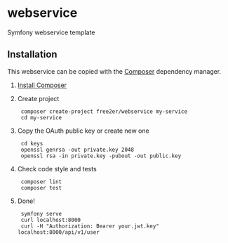 # webservice
Symfony webservice template

## Installation
This webservice can be copied with the [Composer](https://getcomposer.org/) dependency manager.

1. [Install Composer](https://getcomposer.org/doc/00-intro.md)

2. Create project

        composer create-project free2er/webservice my-service
        cd my-service

3. Copy the OAuth public key or create new one

        cd keys
        openssl genrsa -out private.key 2048
        openssl rsa -in private.key -pubout -out public.key

4. Check code style and tests

        composer lint
        composer test

5. Done!

        symfony serve
        curl localhost:8000
        curl -H "Authorization: Bearer your.jwt.key" localhost:8000/api/v1/user
